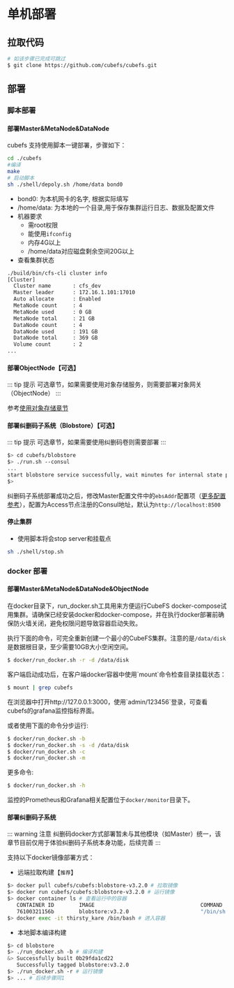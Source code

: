 # 单机部署

## 拉取代码
``` bash
# 如该步骤已完成可跳过
$ git clone https://github.com/cubefs/cubefs.git
```
## 部署

### 脚本部署

#### 部署Master&MetaNode&DataNode
cubefs 支持使用脚本一键部署，步骤如下：
```bash
cd ./cubefs
#编译
make
# 启动脚本
sh ./shell/depoly.sh /home/data bond0
```
+ bond0: 为本机网卡的名字, 根据实际填写
+ /home/data: 为本地的一个目录,用于保存集群运行日志、数据及配置文件
+ 机器要求
  + 需root权限
  + 能使用`ifconfig`
  + 内存4G以上
  + /home/data对应磁盘剩余空间20G以上
+ 查看集群状态
```bash
./build/bin/cfs-cli cluster info
[Cluster]
  Cluster name       : cfs_dev
  Master leader      : 172.16.1.101:17010
  Auto allocate      : Enabled
  MetaNode count     : 4
  MetaNode used      : 0 GB
  MetaNode total     : 21 GB
  DataNode count     : 4
  DataNode used      : 191 GB
  DataNode total     : 369 GB
  Volume count       : 2
...
```

#### 部署ObjectNode【可选】

::: tip 提示
可选章节，如果需要使用对象存储服务，则需要部署对象网关（ObjectNode）
:::

参考[使用对象存储章节](../user-guide/objectnode.md)

#### 部署纠删码子系统（Blobstore）【可选】

::: tip 提示
可选章节，如果需要使用纠删码卷则需要部署
:::

``` bash
$> cd cubefs/blobstore
$> ./run.sh --consul
...
start blobstore service successfully, wait minutes for internal state preparation
$>
```

纠删码子系统部署成功之后，修改Master配置文件中的`ebsAddr`配置项（[更多配置参考](../maintenance/configs/master.md)），配置为Access节点注册的Consul地址，默认为`http://localhost:8500`

#### 停止集群
+ 使用脚本将会stop server和挂载点
```bash
sh ./shell/stop.sh
```

### docker 部署

#### 部署Master&MetaNode&DataNode&ObjectNode
在docker目录下，run_docker.sh工具用来方便运行CubeFS docker-compose试用集群。请确保已经安装docker和docker-compose，并在执行docker部署前确保防火墙关闭，避免权限问题导致容器启动失败。

执行下面的命令，可完全重新创建一个最小的CubeFS集群。注意的是`/data/disk`是数据根目录，至少需要10GB大小空闲空间。

```bash
$ docker/run_docker.sh -r -d /data/disk
```

客户端启动成功后，在客户端docker容器中使用\`mount\`命令检查目录挂载状态：

```bash
$ mount | grep cubefs
```

在浏览器中打开http://127.0.0.1:3000，使用\`admin/123456\`登录，可查看cubefs的grafana监控指标界面。

或者使用下面的命令分步运行:

```bash
$ docker/run_docker.sh -b
$ docker/run_docker.sh -s -d /data/disk
$ docker/run_docker.sh -c
$ docker/run_docker.sh -m
```

更多命令:

```bash
$ docker/run_docker.sh -h
```
监控的Prometheus和Grafana相关配置位于`docker/monitor`目录下。


#### 部署纠删码子系统

::: warning 注意
纠删码docker方式部署暂未与其他模块（如Master）统一，该章节目前仅用于体验纠删码子系统本身功能，后续完善
:::

支持以下docker镜像部署方式：

- 远端拉取构建【`推荐`】

``` bash
$> docker pull cubefs/cubefs:blobstore-v3.2.0 # 拉取镜像
$> docker run cubefs/cubefs:blobstore-v3.2.0 # 运行镜像
$> docker container ls # 查看运行中的容器
   CONTAINER ID        IMAGE                                  COMMAND                  CREATED             STATUS              PORTS               NAMES
   76100321156b        blobstore:v3.2.0                       "/bin/sh -c /apps/..."   4 minutes ago       Up 4 minutes                            thirsty_kare
$> docker exec -it thirsty_kare /bin/bash # 进入容器
```

- 本地脚本编译构建

``` bash
$> cd blobstore
$> ./run_docker.sh -b # 编译构建
&> Successfully built 0b29fda1cd22
   Successfully tagged blobstore:v3.2.0
$> ./run_docker.sh -r # 运行镜像
$> ... # 后续步骤同1
```
